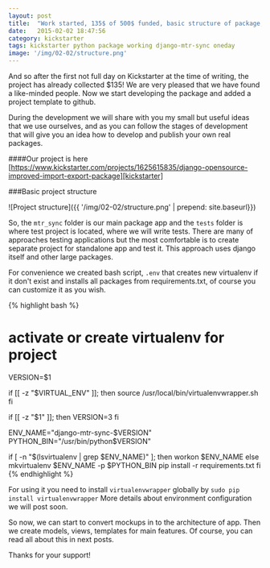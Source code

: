 ```yaml
---
layout: post
title:  "Work started, 135$ of 500$ funded, basic structure of package, mkvirtualenv helper"
date:   2015-02-02 18:47:56
сategory: kickstarter
tags: kickstarter python package working django-mtr-sync oneday
image: '/img/02-02/structure.png'
---
```


And so after the first not full day on Kickstarter at the time of writing, the project has already collected $135!
We are very pleased that we have found a like-minded people. Now we start developing the package and added a project template to github.

During the development we will share with you my small but useful ideas that we use ourselves, and as you can
follow the stages of development that will give you an idea how to develop and publish your own real packages.

####Our project is here [https://www.kickstarter.com/projects/1625615835/django-opensource-improved-import-export-package][kickstarter]

###Basic project structure

![Project structure]({{ '/img/02-02/structure.png' | prepend: site.baseurl}})

So, the `mtr_sync` folder is our main package app and the `tests` folder is where test project is located, where we will write tests. There are many of approaches testing applications but the most comfortable is to create separate project for standalone app and test it. This approach uses django itself and other large packages.

For convenience we created bash script, `.env` that creates new virtualenv if it
don't exist and installs all packages from requirements.txt, of course you can customize it as you wish.

{% highlight bash %}
# activate or create virtualenv for project

VERSION=$1

if [[ -z "$VIRTUAL_ENV" ]]; then
    source /usr/local/bin/virtualenvwrapper.sh
fi

if [[ -z "$1" ]]; then
    VERSION=3
fi

ENV_NAME="django-mtr-sync-$VERSION"
PYTHON_BIN="/usr/bin/python$VERSION"

if [ -n "$(lsvirtualenv | grep $ENV_NAME)" ]; then
    workon $ENV_NAME
else
    mkvirtualenv $ENV_NAME -p $PYTHON_BIN
    pip install -r requirements.txt
fi
{% endhighlight %}

For using it you need to install `virtualenvwrapper` globally by `sudo pip install virtualenvwrapper`
More details about environment configuration we will post soon.

So now, we can start to convert mockups in to the architecture of app. Then we create models, views, templates for main features.
Of course, you can read all about this in next posts.

Thanks for your support!

[kickstarter]: https://www.kickstarter.com/projects/1625615835/django-opensource-improved-import-export-package